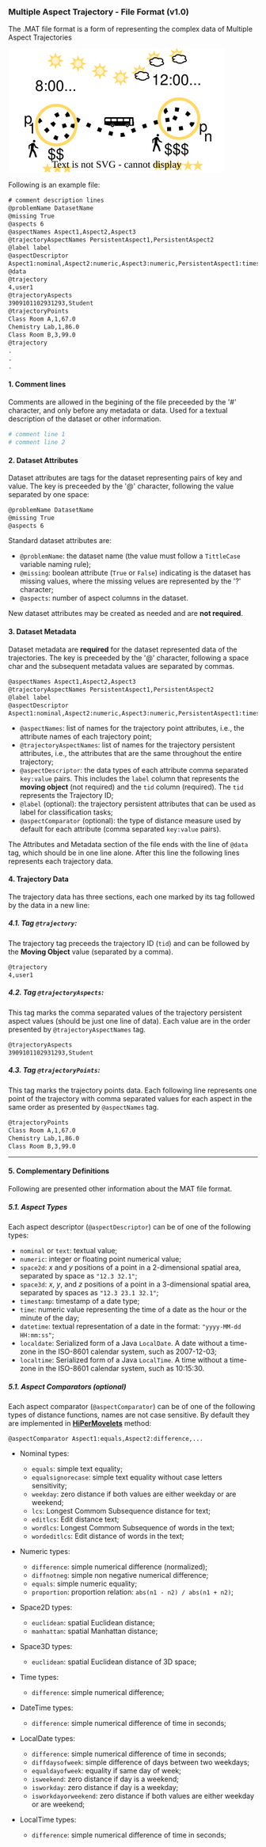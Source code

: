 ### Multiple Aspect Trajectory - File Format (v1.0)
The .MAT file format is a form of representing the complex data of Multiple Aspect Trajectories

![Multiple Aspect Trajectory!](../../assets/img/mat.svg "Multiple Aspect Trajectory")


Following is an example file: 


```
# comment description lines
@problemName DatasetName
@missing True
@aspects 6
@aspectNames Aspect1,Aspect2,Aspect3
@trajectoryAspectNames PersistentAspect1,PersistentAspect2
@label label
@aspectDescriptor Aspect1:nominal,Aspect2:numeric,Aspect3:numeric,PersistentAspect1:timestamp,PersistentAspect2:nominal,tid:numeric,label:nominal
@data
@trajectory 
4,user1
@trajectoryAspects
3909101102931293,Student
@trajectoryPoints
Class Room A,1,67.0
Chemistry Lab,1,86.0
Class Room B,3,99.0
@trajectory 
.
.
.
```

#### 1. Comment lines

Comments are allowed in the begining of the file preceeded by the '#' character, and only before any metadata or data. Used for a textual description of the dataset or other information.

```Bash
# comment line 1
# comment line 2
```

#### 2. Dataset Attributes

Dataset attributes are tags for the dataset representing pairs of key and value. The key is preceeded by the '@' character, following the value separated by one space:

```
@problemName DatasetName
@missing True
@aspects 6
```

Standard dataset attributes are:
* `@problemName`: the dataset name (the value must follow a `TittleCase` variable naming rule);
* `@missing`: boolean attribute (`True` or `False`) indicating is the dataset has missing values, where the missing velues are represented by the '?' character;
* `@aspects`: number of aspect columns in the dataset.

New dataset attributes may be created as needed and are **not required**.

#### 3. Dataset Metadata

Dataset metadata are **required** for the dataset represented data of the trajectories. The key is preceeded by the '@' character, following a space char and the subsequent metadata values are separated by commas.

```
@aspectNames Aspect1,Aspect2,Aspect3
@trajectoryAspectNames PersistentAspect1,PersistentAspect2
@label label
@aspectDescriptor Aspect1:nominal,Aspect2:numeric,Aspect3:numeric,PersistentAspect1:timestamp,PersistentAspect2:nominal,tid:numeric,label:nominal
```

* `@aspectNames`: list of names for the trajectory point attributes, i.e., the attribute names of each trajectory point;
* `@trajectoryAspectNames`: list of names for the trajectory persistent attributes, i.e., the attributes that are the same throughout the entire trajectory;
* `@aspectDescriptor`: the data types of each attribute comma separated `key:value` pairs. This includes the `label` column that represents the **moving object** (not required) and the `tid` column (required). The `tid` represents the Trajectory ID;
* `@label` (optional): the trajectory persistent attributes that can be used as label for classification tasks;
* `@aspectComparator` (optional): the type of distance measure used by default for each attribute (comma separated `key:value` pairs).


The Attributes and Metadata section of the file ends with the line of `@data` tag, which should be in one line alone. After this line the following lines represents each trajectory data.

#### 4. Trajectory Data

The trajectory data has three sections, each one marked by its tag followed by the data in a new line:

##### 4.1. Tag `@trajectory`: 

The trajectory tag preceeds the trajectory ID (`tid`) and can be followed by the **Moving Object** value (separated by a comma).

```
@trajectory 
4,user1
```

##### 4.2. Tag `@trajectoryAspects`: 

This tag marks the comma separated values of the trajectory persistent aspect values (should be just one line of data). Each value are in the order presented by `@trajectoryAspectNames` tag.

```
@trajectoryAspects
3909101102931293,Student
```

##### 4.3. Tag `@trajectoryPoints`: 

This tag marks the trajectory points data. Each following line represents one point of the trajectory with comma separated values for each aspect in the same order as presented by `@aspectNames` tag. 

```
@trajectoryPoints
Class Room A,1,67.0
Chemistry Lab,1,86.0
Class Room B,3,99.0
```


---



#### 5. Complementary Definitions

Following are presented other information about the MAT file format.

##### 5.1. Aspect Types

Each aspect descriptor (`@aspectDescriptor`) can be of one of the following types:

* `nominal` or `text`: textual value;
* `numeric`: integer or floating point numerical value;
* `space2d`: *x* and *y* positions of a point in a 2-dimensional spatial area, separated by space as `"12.3 32.1"`;
* `space3d`: *x*, *y*, and *z* positions of a point in a 3-dimensional spatial area, separated by spaces as `"12.3 23.1 32.1"`;
* `timestamp`: timestamp of a date type;
* `time`: numeric value representing the time of a date as the hour or the minute of the day;
* `datetime`: textual representation of a date in the format: `"yyyy-MM-dd HH:mm:ss"`;
* `localdate`: Serialized form of a Java `LocalDate`. A date without a time-zone in the ISO-8601 calendar system, such as 2007-12-03;
* `localtime`: Serialized form of a Java `LocalTime`. A time without a time-zone in the ISO-8601 calendar system, such as 10:15:30.

##### 5.1. Aspect Comparators (optional)

Each aspect comparator (`@aspectComparator`) can be of one of the following types of distance functions, names are not case sensitive. By default they are implemented in **[HiPerMovelets](/method/HIPERMovelets)** method:

```
@aspectComparator Aspect1:equals,Aspect2:difference,...
```


* Nominal types:
    * `equals`: simple text equality;
    * `equalsignorecase`: simple text equality without case letters sensitivity;
    * `weekday`: zero distance if both values are either weekday or are weekend;
    * `lcs`: Longest Commom Subsequence distance for text;
    * `editlcs`: Edit distance text;
    * `wordlcs`: Longest Commom Subsequence of words in the text;
    * `wordeditlcs`: Edit distance of words in the text;


* Numeric types:
    * `difference`: simple numerical difference (normalized);
    * `diffnotneg`: simple non negative numerical difference;
    * `equals`: simple numeric equality;
    * `proportion`: proportion relation: `abs(n1 - n2) / abs(n1 + n2)`;

 
* Space2D types:
    * `euclidean`: spatial Euclidean distance;
    * `manhattan`: spatial Manhattan distance;


* Space3D types:
    * `euclidean`: spatial Euclidean distance of 3D space;


* Time types:
    * `difference`: simple numerical difference;


* DateTime types:
    * `difference`: simple numerical difference of time in seconds;


* LocalDate types:
    * `difference`: simple numerical difference of time in seconds;
    * `diffdaysofweek`: simple difference of days between two weekdays;
    * `equaldayofweek`: equality if same day of week;
    * `isweekend`: zero distance if day is a weekend;
    * `isworkday`: zero distance if day is a weekday;
    * `isworkdayorweekend`: zero distance if both values are either weekday or are weekend;


* LocalTime types:
    * `difference`: simple numerical difference of time in seconds;